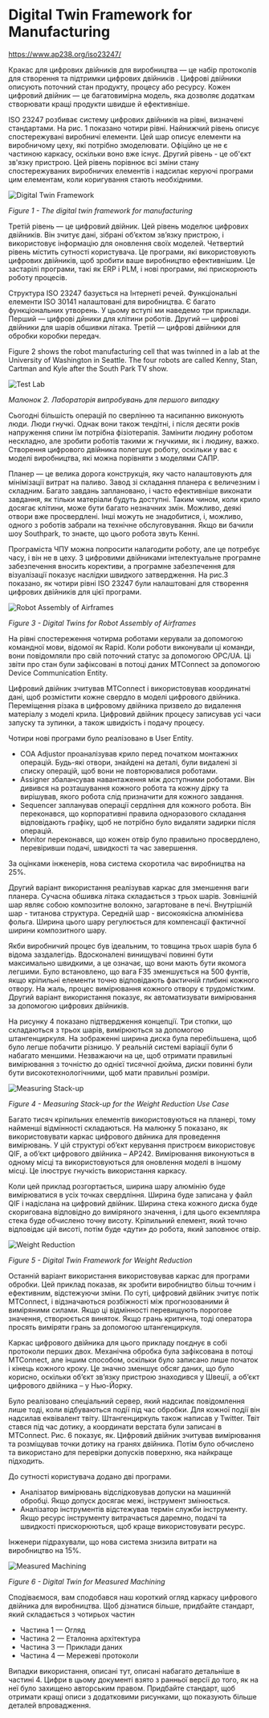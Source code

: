 # Digital Twin Framework for Manufacturing

https://www.ap238.org/iso23247/

Кракас для цифрових двійників для виробництва — це набір протоколів для створення та підтримки цифрових двійників . Цифрові двійники описують поточний стан продукту, процесу або ресурсу. Кожен цифровий двійник — це багатовимірна модель, яка дозволяє додаткам створювати кращі продукти швидше й ефективніше.

ISO 23247 розбиває систему цифрових двійників на рівні, визначені стандартами. На рис. 1 показано чотири рівні. Найнижчий рівень описує спостережувані виробничі елементи. Цей шар описує елементи на виробничому цеху, які потрібно змоделювати. Офіційно це не є частиною каркасу, оскільки воно вже існує. Другий рівень - це об'єкт зв'язку пристрою. Цей рівень порівнює всі зміни стану спостережуваних виробничих елементів і надсилає керуючі програми цим елементам, коли коригування стають необхідними.

![Digital Twin Framework](https://www.ap238.org/iso23247/twin1.svg)

*Figure 1 - The digital twin framework for manufacturing*

Третій рівень — це цифровий двійник. Цей рівень моделює цифрових двійників. Він зчитує дані, зібрані об’єктом зв’язку пристрою, і використовує інформацію для оновлення своїх моделей. Четвертий рівень містить сутності користувача. Це програми, які використовують цифрових двійників, щоб зробити ваше виробництво ефективнішим. Це застарілі програми, такі як ERP і PLM, і нові програми, які прискорюють роботу процесів.

Структура ISO 23247 базується на Інтернеті речей. Функціональні елементи ISO 30141 налаштовані для виробництва. Є багато функціональних утворень. У цьому вступі ми наведемо три приклади. Перший — цифрові дйники для клітини роботів. Другий — цифрові двійники для шарів обшивки літака. Третій — цифрові двійники для обробки коробки передач.

Figure 2 shows the robot manufacturing cell that was twinned in a lab at the University of Washington in Seattle. The four robots are called Kenny, Stan, Cartman and Kyle after the South Park TV show.

![Test Lab](https://www.ap238.org/iso23247/twin2.jpg)

*Малюнок 2. Лабораторія випробувань для першого випадку*

Сьогодні більшість операцій по сверлінню та насипанню виконують люди. Люди гнучкі. Однак вони також тендітні, і після десяти років напруження спини їм потрібна фізіотерапія. Замінити людину роботом нескладно, але зробити роботів такими ж гнучкими, як і людину, важко. Створення цифрового двійника полегшує роботу, оскільки у вас є моделі виробництва, які можна порівняти з моделями САПР.

Планер — це велика дорога конструкція, яку часто налаштовують для мінімізації витрат на паливо. Завод зі складання планера є величезним і складним. Багато завдань заплановано, і часто ефективніше виконати завдання, як тільки матеріали будуть доступні. Таким чином, коли крило досягає клітини, може бути багато незначних змін. Можливо, деякі отвори вже просвердлені. Інші можуть не знадобитися, і, можливо, одного з роботів забрали на технічне обслуговування. Якщо ви бачили шоу Southpark, то знаєте, що цього робота звуть Кенні.

Програміста ЧПУ можна попросити налагодити роботу, але це потребує часу, і він не в цеху. З цифровими двійниками інтелектуальне програмне забезпечення вносить корективи, а програмне забезпечення для візуалізації показує наслідки швидкого затвердження. На рис.3 показано, як чотири рівні ISO 23247 були налаштовані для створення цифрових двійників для цієї програми.

![Robot Assembly of Airframes](https://www.ap238.org/iso23247/twin3.svg)

*Figure 3 - Digital Twins for Robot Assembly of Airframes*

На рівні спостереження чотирма роботами керували за допомогою командної мови, відомої як Rapid. Коли роботи виконували ці команди, вони повідомляли про свій поточний статус за допомогою OPC/UA. Ці звіти про стан були зафіксовані в потоці даних MTConnect за допомогою Device Communication Entity.

Цифровий двійник зчитував MTConnect і використовував координатні дані, щоб розмістити кожне свердло в моделі цифрового двійника. Переміщення різака в цифровому двійника призвело до видалення матеріалу з моделі крила. Цифровий двійник процесу записував усі часи запуску та зупинки, а також швидкість і подачу процесу.

Чотири нові програми було реалізовано в User Entity.

- COA Adjustor проаналізував крило перед початком монтажних операцій. Будь-які отвори, знайдені на деталі, були видалені зі списку операцій, щоб вони не повторювалися роботами.
- Assigner збалансував навантаження між доступними роботами. Він дивився на розташування кожного робота та кожну дірку та вирішував, якого робота слід призначити для кожного завдання.
- Sequencer запланував операції сердління для кожного робота. Він переконався, що корпоративні правила одноразового складання відповідають графіку, щоб не потрібно було видаляти задирки після операцій.
- Monitor переконався, що кожен отвір було правильно просвердлено, перевіривши подачі, швидкості та час завершення.

За оцінками інженерів, нова система скоротила час виробництва на 25%.

Другий варіант використання реалізував каркас для зменшення ваги планера. Сучасна обшивка літака складається з трьох шарів. Зовнішній шар являє собою композитне волокно, загартоване в печі. Внутрішній шар - титанова структура. Середній шар - високоякісна алюмінієва фольга. Ширина цього шару регулюється для компенсації фактичної ширини композитного шару.

Якби виробничий процес був ідеальним, то товщина трьох шарів була б відома заздалегідь. Вдосконалені винищувачі повинні бути максимально швидкими, а це означає, що вони мають бути якомога легшими. Було встановлено, що вага F35 зменшується на 500 фунтів, якщо кріпильні елементи точно відповідають фактичній глибині кожного отвору. На жаль, процес вимірювання кожного отвору є трудомістким. Другий варіант використання показує, як автоматизувати вимірювання за допомогою цифрових двійників.

На рисунку 4 показано підтвердження концепції. Три стопки, що складаються з трьох шарів, вимірюються за допомогою штангенциркуля. На зображенні ширина диска була перебільшена, щоб було легше побачити різницю. У реальній системі варіації були б набагато меншими. Незважаючи на це, щоб отримати правильні вимірювання з точністю до однієї тисячної дюйма, диски повинні були бути високотехнологічними, щоб мати правильні розміри.

![Measuring Stack-up](https://www.ap238.org/iso23247/twin4.jpg)

*Figure 4 - Measuring Stack-up for the Weight Reduction Use Case*

Багато тисяч кріпильних елементів використовуються на планері, тому найменші відмінності складаються. На малюнку 5 показано, як використовувати каркас цифрового двйника для проведення вимірювань. У цій структурі об’єкт керування пристроєм використовує QIF, а об’єкт цифрового двійника – AP242. Вимірювання виконуються в одному місці та використовуються для оновлення моделі в іншому місці. Це ілюструє гнучкість використання каркасу.

Коли цей приклад розгортається, ширина шару алюмінію буде вимірюватися в усіх точках свердління. Ширина буде записана у файл QIF і надіслана на цифровий двійник. Ширина стека кожного диска буде скоригована відповідно до виміряного значення, і для цього екземпляра стека буде обчислено точну висоту. Кріпильний елемент, який точно відповідає цій висоті, потім буде «дути» до робота, який заповнює отвір.

![Weight Reduction](https://www.ap238.org/iso23247/twin5.svg)

*Figure 5 - Digital Twin Framework for Weight Reduction*

Останній варіант використання використовував каркас для програми обробки. Цей приклад показав, як зробити виробництво більш точним і ефективним, відстежуючи зміни. По суті, цифровий двійник зчитує потік MTConnect, і відзначаються розбіжності між прогнозованими й виміряними силами. Якщо ці відмінності перевищують порогове значення, створюється виняток. Якщо грань критична, тоді оператора просять виміряти грань за допомогою штангенциркуля.

Каркас цифрового двійника для цього прикладу поєднує в собі протоколи перших двох. Механічна обробка була зафіксована в потоці MTConnect, але іншим способом, оскільки було записано лише початок і кінець кожного кроку. Це значно зменшує обсяг даних, що було корисно, оскільки об’єкт зв’язку пристрою знаходився у Швеції, а об’єкт цифрового двійника – у Нью-Йорку.

Було реалізовано спеціальний сервер, який надсилає повідомлення лише тоді, коли відбуваються події під час обробки. Для кожної події він надсилав еквівалент твіту. Штангенциркуль також написав у Twitter. Твіт стався під час дотику, а координати верстата були записані в MTConnect. Рис. 6 показує, як. Цифровий двійник зчитував вимірювання та розміщував точки дотику на гранях двійника. Потім було обчислено та використано для перевірки допусків поверхню, яка найкраще підходить.

До сутності користувача додано дві програми.

- Аналізатор вимірювань відслідковував допуски на машинній обробці. Якщо допуск досягає межі, інструмент змінюється.
- Аналізатор інструментів відстежував термін служби інструменту. Якщо ресурс інструменту витрачається даремно, подачі та швидкості прискорюються, щоб краще використовувати ресурс.

Інженери підрахували, що нова система знизила витрати на виробництво на 15%.

![Measured Machining](https://www.ap238.org/iso23247/twin6.svg)

*Figure 6 - Digital Twin for Measured Machining*

Сподіваємося, вам сподобався наш короткий огляд каркасу цифрового двійника для виробництва. Щоб дізнатися більше, придбайте стандарт, який складається з чотирьох частин

- Частина 1 — Огляд
- Частина 2 — Еталонна архітектура
- Частина 3 — Приклади даних
- Частина 4 — Мережеві протоколи

Випадки використання, описані тут, описані набагато детальніше в частині 4. Цифри в цьому документі взято з ранньої версії до того, як на неї було захищено авторським правом. Придбайте стандарт, щоб отримати кращі описи з додатковими рисунками, що показують більше деталей впровадження.